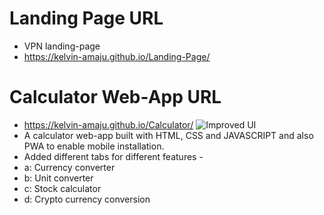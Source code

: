 # Landing Page URL
- VPN landing-page
- https://kelvin-amaju.github.io/Landing-Page/

# Calculator Web-App URL
- https://kelvin-amaju.github.io/Calculator/
![Improved UI](https://github.com/user-attachments/assets/616c7a12-2f6a-4448-94b8-457315a01eec)
- A calculator web-app built with HTML, CSS and JAVASCRIPT and also PWA to enable mobile installation.
- Added different tabs for different features -
- a: Currency converter
- b: Unit converter
- c: Stock calculator
- d: Crypto currency conversion
